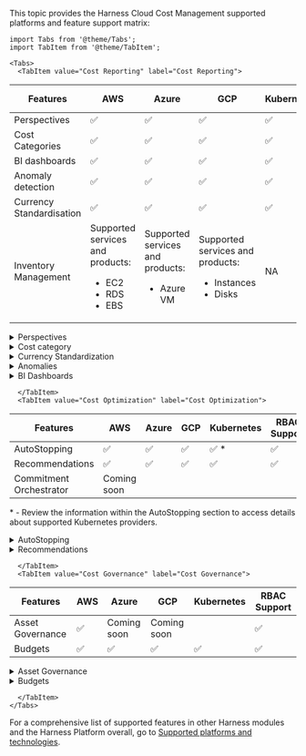 This topic provides the Harness Cloud Cost Management supported platforms and feature support matrix: 


```mdx-code-block
import Tabs from '@theme/Tabs';
import TabItem from '@theme/TabItem';
```
```mdx-code-block
<Tabs>
  <TabItem value="Cost Reporting" label="Cost Reporting">
```

| **Features** | **AWS** | **Azure** | **GCP** | **Kubernetes** | **RBAC Support** |
| --- | --- | --- | --- | --- | --- |
|Perspectives | ✅  | ✅  | ✅  | ✅  | ✅ |
|Cost Categories | ✅  | ✅  | ✅  | ✅ | |
|BI dashboards |✅  |✅ | ✅ | ✅ | ✅ |
|Anomaly detection  | ✅ | ✅ | ✅ | ✅ | ✅ |
|Currency Standardisation | ✅ | ✅ | ✅ | ✅ | ✅ |
|Inventory Management | Supported services and products: <ul><li>EC2</li><li> RDS</li><li>EBS</li></ul> | Supported services and products: <ul><li>Azure VM</li></ul>| Supported services and products: <ul><li>Instances</li><li> Disks</li></ul> | NA | Managed through Dashboards |

<details>
<summary>Perspectives</summary>


### Feature summary
Different stakeholders in an organization care about different slices of your cloud data. Perspectives allow you to monitor the slice of data you are interested in. It also shows contextual recommendations and anomalies, tying in real time alerting and budgets to the specific style of data.

### Benefits

- Perspectives can help you monitor cloud costs, tie them back to optimization opportunities, and set budget to govern costs along with reporting and alerting capabilities.
- Single pane of glass across multiple cloud and cluster costs.
- Slice and dice data across multiple dimensions across cloud providers. 
- Deep resource-level visibility for K8s and ECS clusters. 

### Prerequisites
Any of the following CCM cloud connectors in a healthy state:
  - AWS
  - GCP
  - Azure 
  - K8s 

### Supported Integrations

 Terraform support - _coming soon_

### Supported Platforms
  - SaaS
  - SMP

### Notes
  - Upper limit of 10,000 perspectives 
  - Resource-level granularity is not feasible in cloud perspectives
  - Perspective Preferences
    - Not supported for Azure and Kubernetes
    - RBAC is not supported
  - Data level and connector level RBAC is not supported
  - The total cost displayed on the perspective list page is pre-computed (performed once per day) and could potentially deviate from the real-time costs presented within the perspective.

### Documentation link

 [Perspectives overview](https://developer.harness.io/docs/category/perspectives)


</details>

<details>
<summary>Cost category</summary>

### Feature summary
Cost categories are a rule-based engine that attaches additional metadata to categorize cloud spending. Enabling organizations to align costs with context most relevant to their showback and chargeback models.

Cost categories also enable you to reshare specific costs (Shared) with different sharing strategies.

### Benefits

- Contextualize cloud spending 
- Cost sharing to manage shared/ common pool resources 

### Prerequisites
Any of the following CCM cloud connectors in a healthy state:

- AWS
- GCP
- Azure 
- K8s 

### Supported Platforms

- SaaS
- SMP

### Notes

- Maximum limits

  - Cost Buckets: 1000
  - Shared Buckets: 10

- Dashboard limitations

  - Any changes to the cost categories will only be reflective for the current month data onwards. Historical data will point to the state of cost categories at that point in time.  
  - Cost category metadata attribution doesn’t work for any historical data, it is only from the point of cost category creation. 
  - Not supported in dashboards for cluster, AWS, GCP & Azure models. Only supported in the **Unified** Model. 
  - Shared cost data attribution of cost categories doesn’t flow into dashboards.

- Perspectives limitations
  - Perspectives always rely on the current state of cost categories, everything is generated dynamically real-time.
  - Sharing of unallocated costs among cost buckets is not supported


### Documentation link

 [Cost Categories overview](https://developer.harness.io/docs/cloud-cost-management/use-ccm-cost-reporting/ccm-cost-categories/ccm-cost-categories)


</details>

<details>
<summary>Currency Standardization</summary>


### Feature summary
Currency standardization allows you to view your cloud spend data in the currency of your choice. It provides more consistent, easy-to-consume, and meaningful cloud analytics across the entire business.

### Benefits
If you have cloud provider bills in different currencies, currency standardization helps you normalize all costs into a single currency of your choice. 

### Supported Platforms
- SaaS

### Notes

- After standardizing the currency, historical cluster data is not backfilled automatically. Today a support request has to be raised to replay/backfill data.
- You can configure your preferred currency only once. It can't be updated later.
- The currency symbol in dashboards don't change, but the cost values are displayed in the preferred currency.
- Only 15 currencies are supported
- Default currency conversion factor is picked up from the CUR and falls back to public API. 
- Option to change currency conversion factor. The new factor will be used to:

  - Reflect current month’s data and new data for cloud
  - Reflect current day’s data and new data for cluster
- Currency representation based on locale. Default is `en-us` locale.
- After configuring it may take up to 24 hours for the converted value to be displayed.

### Documentation link

[Set up currency preferences](https://developer.harness.io/docs/cloud-cost-management/use-ccm-cost-reporting/currency-preferences)


</details>

<details>
<summary>Anomalies</summary>

### Feature summary
Anomaly detection helps detect unusual spending patterns in your clusters costs and cloud accounts. Cloud cost anomaly detection can be used as a tool to keep cloud costs under control. It also provides alerting capabilities (email and Slack) so that stakeholders are notified of each anomaly that's detected.

### Benefits
* **Early detection of unusual expenses**: Anomaly detection can quickly identify unusual spending patterns or unexpected costs. This early detection allows businesses to address potential issues promptly, preventing further financial losses.
* **Realtime alerting**: This can help relevant teams get notified proactively.

### Prerequisites
Any of the following CCM cloud connectors in a healthy state:

- AWS
- GCP
- Azure 
- K8s 

### Supported Platforms

- SaaS
- SMP

### Notes

- CCM detects anomalies only for the following time series:

  - Clusters: cluster name, namespaces
  - AWS: Account, Service, Usage Type 
  - GCP: Projects, Products and SKUs
  - Azure: Subscription ID, Service Name, and Resources

- Anomaly are detected once every 24 hours
- Anomaly are detected in one of the two cases:

  - Actual cost - Predicted Cost > $75
  - Actual Cost / Predicted Cost >= 1.25X

### Documentation link

 [Detect cloud cost anomalies](https://developer.harness.io/docs/cloud-cost-management/use-ccm-cost-reporting/detect-cloud-cost-anomalies-with-ccm)

</details>

<details>
<summary>BI Dashboards</summary>

### Feature summary
Custom dashboards enable you to leverage the full functionality of BI platform backed by the simple data models exposed by Cloud Cost Management. 

### Benefits
- **Data Visualization**: BI Dashboards allows users to create interactive and visually appealing dashboards and reports. This makes it easier for users to understand complex data sets and gain insights.

- **Real-time Data Access**: BI Dashboards enables users to access real-time data from various cloud sources. This ensures that users are making decisions based on the most up-to-date information.

- **Data Exploration and Discovery**: BI Dashboards provides a powerful and user-friendly interface that empowers users to explore and analyze data on their own. Users can easily drill down into specific data points, apply filters, and perform ad-hoc analysis.

### Prerequisites
Any of the following CCM cloud connectors in a healthy state:

- AWS
- GCP
- Azure 
- K8s 

### Supported Platforms
- SaaS
- SMP

### Notes
The following data can be consumed through dashboards: 

- AWS 
- GCP 
- Azure 
- Cluster 
  - ECS
  - K8s 
- Inventory 
  - EC2
  - RDS
  - EBS
  - Instances
  - Disks
  - Azure VM 
- Recommendations 
- Autostopping savings (Coming soon) 

### Documentation link

 [Dashboards](https://developer.harness.io/docs/category/dashboards)

</details>


```mdx-code-block
  </TabItem>
  <TabItem value="Cost Optimization" label="Cost Optimization">
```
| **Features** | **AWS** | **Azure** | **GCP** | **Kubernetes** | **RBAC Support** |
| --- | --- | --- | --- | --- | --- |
|AutoStopping | ✅  | ✅  | ✅  | ✅ \*  | ✅ |
|Recommendations | ✅  | ✅  | ✅  | ✅ | ✅ |
|Commitment Orchestrator | Coming soon | |  |  |  |

\* - Review the information within the AutoStopping section to access details about supported Kubernetes providers.
<details>
<summary>AutoStopping</summary>


### Feature summary

  AutoStopping Rules offer a seamless way to optimize your non-production resources, ensuring they are active only when needed, and inactive when idle. With the added advantage of orchestrating workloads on spot instances, interruptions due to spot interruptions become a thing of the past. By implementing AutoStopping Rules:
  
  - Eliminate unnecessary expenses incurred from allowing unused cloud VMs remain active.
  - Slash non-production cloud expenditures by a remarkable 70%.

### Benefits

   - Ability to stop idle cloud resources intelligently.
   - Supports various traffic sources such as HTTP, and TCP.
   - Supports fixed schedules.
   - Supports dry run mode for initial evaluation.
   - Major cloud providers such as AWS, GCP, and Azure are supported.

### Supported Configurations

#### AWS
  
##### EC2 VM
  - EC2 VMs behind ALB running HTTP(s) workloads
    - On-demand & Spot support
  - EC2 standalone VMs running HTTP(s) workloads (Proxy)
    - On-demand & Spot support
  - EC2 standalone VMs with SSH/RDP access (Proxy)  

  
##### AutoScaling groups

AutoScaling groups behind ALB running HTTP(s) workloads
  - On-demand & spot support
    - Spot support using ASG’s multiple instance type support
    
##### RDS
  RDS  connect using AutoStopping proxy

##### ECS
  ECS tasks running HTTP(s) workloads behind ALB

#### Azure
  
##### Azure VMs
  - Azure VMs behind App gateway running HTTP(s) workloads
    - On-demand support
    - Supports only AppGateway V2
  - Standalone Azure VMs running HTTP(s) workloads
    - On-demand support
    - Requires AutoStopping proxy

  <br></br> 
  
#### GCP
  
##### Compute Engine
  - Compute Engine standalone VM running HTTP(s) workloads
    - On-demand support
    - Requires AutoStopping proxy
  - Compute Engine standalone VM running SSH/RDP
    - On-demand support
    - Requires AutoStopping proxy for RDP/SSH direct connect

#### Instance Groups
  Standalone instance group VMs running HTTP(s) workloads

#### Kubernetes
##### Supported k8s providers

- EKS
  - Node pool mode
  - Fargate mode
- AKS
- GKE
  - Node pool mode
  - AutoPilot mode
- Kops

##### Supported resources
  - Deployment
  - Statefulset


##### Supported ingress controllers for Kubernetes AutoStopping

The following table lists the ingress controllers supported for Kubernetes AutoStopping:

|                            |                                                                    | |
| -------------------------- | ------------------------------------------------------------------ | --- |
| **Ingress Controller**     | **Extent of Support**                                              | - |
| Nginx ingress controller   | Full                                                    | - |
| HAProxy ingress controller | Full                                                    | - |
| Traefik as ingress gateway | Partial | Supported using ingress routes and manually configured middlewares|
| Istio as API gateway       | Full                                                    | - |
| Ambassador as API gateway  | Partial                          | Supported by manually editing the mapping|



:::important note
The supported Kubernetes version for AutoStopping is 1.19 or higher.
:::


### **Supported Integrations** 

  - API
  - Terraform

### **Supported Platforms**
  - SaaS

### **Documentation link** 

 [AutoStopping rules](https://developer.harness.io/docs/category/autostopping-rules)

</details>

<details>
<summary>Recommendations</summary>


### Feature summary
CCM provides recommendations for your ECS clusters, workloads, node pools, Azure VMs, and AWS EC2 instances. Recommendations are also generated for asset governance policies. These recommendations show you resource optimization opportunities to potentially reduce your monthly spending.

The recommendations are computed by analyzing the past utilization of CPU and memory of your workload. The implementation uses a histogram method to compute the recommendations.

### Benefits
* **Cost optimisation**: With recommendations you can get an overview of the potential cost savings on resources across your infrastructure.
  
* **Automated workflow**: Automatically generated recommendations based on your past utilization data and trends.

* **Ticketing integration**: Allows you to easily manage all the recommendations and facilitates comprehensive tracking of recommendation lifecycles across the system. CCM offers Jira and ServiceNow as the ticketing tools to manage all the recommendations within CCM. You are also provided with an option to ignore the recommendation if it is not applicable. 

### Prerequisites
- Kubernetes connectors are required for workload and node pool recommendations 
- AWS, Azure connectors with inventory management enabled. 

### Supported use cases
- AWS EC2 
- Azure VMs 
- K8s Cluster 
- Workload 
- Nodepool 
- ECS Service 
- Governance 

### Supported Platforms
- SaaS
- SMP

### Notes
- After onboarding the cloud or cluster connectors to CCM, it may take up to 48 hours for the recommendations to appear in the platform.
- Azure VM, AWS EC2 Recommendations are pulled in from the Azure advisor & AWS cost optimizer respectively 
  - Memory metrics are not considered when these recommendations are computed 
- Workload recommendations
  - 15% buffer to the recommended resources by default
  - CPU limits are not recommended by the platform 

- The following labels are used to process node pool recommendations. Make sure to add one of the labels listed below for the respective cloud providers:

 - Amazon Web Services (AWS)
   - `eks.amazonaws.com/nodegroup​`
   - `alpha.eksctl.io/nodegroup-name`​
   - `node-pool-name​`
   - `kops.k8s.io/instancegroup`

 - Google Cloud Platform (GCP)
   - `cloud.google.com/gke-nodepool`
   - `node-pool-name`​
   - `kops.k8s.io/instancegroup`

 - Microsoft Azure
   - `Agentpool​`
   - `node-pool-name​`
   - `kops.k8s.io/instancegroup`

- Potential savings

  - For Node pool recommendations, CCM uses public pricing to calculate costs.
  - For Workload and ECS recommendations, CCM uses the last day cost available from cluster data.
  - For EC2 and Azure VM recommendations, CCM fetches the values provided by the Cloud Provider themselves.

- GCP VM recommendations are not supported 
- Notifications are not supported for recommendations

### Documentation link

[Recommendations](https://developer.harness.io/docs/category/recommendations)

</details>


```mdx-code-block
  </TabItem>
  <TabItem value="Cost Governance" label="Cost Governance">
```

| **Features** | **AWS** | **Azure** | **GCP** | **Kubernetes** | **RBAC Support** |
| --- | --- | --- | --- | --- | --- |
|Asset Governance | ✅  | Coming soon | Coming soon |   | ✅ |
|Budgets | ✅  | ✅  | ✅  | ✅ | ✅ |

<details>
<summary>Asset Governance</summary>

 ### Feature summary

   Achieve a state of well managed cloud through a Governance-as-Code approach with real-time enforcement and auto-remediation.

 ### Benefits

   - Powered by the open-source [Cloud Custodian](https://cloudcustodian.io/) project, backed by CNCF.
   - Supports structured policies in YAML format, simplifying ad-hoc cloud-specific scripts.
   - Supports a wide range of out-of-the-box [cloud resource types](https://cloudcustodian.io/docs/aws/resources/index.html#aws-reference).
   - Pre-packaged with sample policies which can be used to detect orphan and under utilized resources, for select resource types.
   - Provides automated recommendations for addressing low utilization. Recommendations lifecycle is managed by Jira.
   - Ability to execute policies in dry run mode.
   - Supports cost calculation for EC2, RDS, EBS, and EBS snapshots.

### Prerequisites

  A CCM cloud connector (AWS) that has the required permissions.

### Supported usecases

  - Identify cloud resources that are either orphaned or underutilized based on defined conditions. For example, display RDS instances with storage usage below 10% with a specific tag.
  - Set up enforcements that automatically trigger corrective measures upon condition fulfillment. This applies to individual rules, multiple rules, and rule sets across various accounts and regions. For example, configure an enforcement to automatically power down EC2 instances during off-peak hours, ensuring large-scale remediation.
  - Send a notification through Slack or call a webhook when policy conditions are met.

### Supported Integrations

  - API
  - Jira
  - AIDA
  - RBAC

### Supported Configurations
  - AWS
  - Azure (Coming soon)
  - GCP (Coming soon)
  
### Supported Platforms
  - SaaS

### Notes

  - Cost correlation is available only for specific cloud resource types.
  - The presented cost savings are estimated based on approximate monthly costs for the respective group of resources.
  - Limit on number of custom rules - 300
  - Limit on number of target accounts per enforcement - 200
  - Limit on number of target regions in an enforcement - 30
  - Limit on number of rules in rule sets - 30
  - Limit on number of policies in an enforcement - 30
  - Limit on number of rule sets in an enforcement - 30

### Documentation link 

[Asset Governance](https://developer.harness.io/docs/category/asset-governance/)

</details>

<details>
<summary>Budgets</summary>


### Feature summary
Harness CCM Budgets allow you to set custom budgets and receive alerts when your costs exceed (or are forecasted to exceed) your budget. You can create budgets for Harness Applications and clusters along with Budget groups. Audit trail is supported for budgets and budget groups. 

### Benefits
* **Alerts and notification**s: Support for email and slack alerts to effectively monitor your customized budgets, ensuring your costs align with your anticipated targets.

* **Budget grouping**: Allows you to categorize and organize budgets into distinct and logical groups based on specific criteria. 

* **Budget support for various time ranges**: Allows you to establish financial limits for specific periods.

* **Set budgets for forecasted costs**: Allows you to project future expenditures for better financial management.

### Prerequisites
* Any of the following CCM cloud connectors in a healthy state:

  - AWS
  - GCP
  - Azure 
  - K8s 

* All budgets are linked to a perspectives, at least one perspective is required. 

### Supported Platforms

  - SaaS
  - SMP

### Notes
#### Budgets

- Budget breached for all weekly, monthly, yearly budgets are checked only once a day to send out notifications. 
- Budget breached for daily budgets are checked every hour.
- Perspective can’t be edited once a budget is created. Fields such as `budget period` and `start time` can’t be modified.

#### Budget Groups
 - All attributes of the budgets need to be same for them to be part of a budget group.
 - A budget can be part of only one budget group.
 - Cascading type can’t be modified for the budget group. 
 - Except for `budget period` and `start time`, budget settings within budget group for individual budgets can be modified. 

### Documentation link

[Budgets](https://developer.harness.io/docs/category/budgets)

</details>



```mdx-code-block
  </TabItem>
</Tabs>
```

For a comprehensive list of supported features in other Harness modules and the Harness Platform overall, go to [Supported platforms and technologies](/docs/getting-started/supported-platforms-and-technologies.md).
